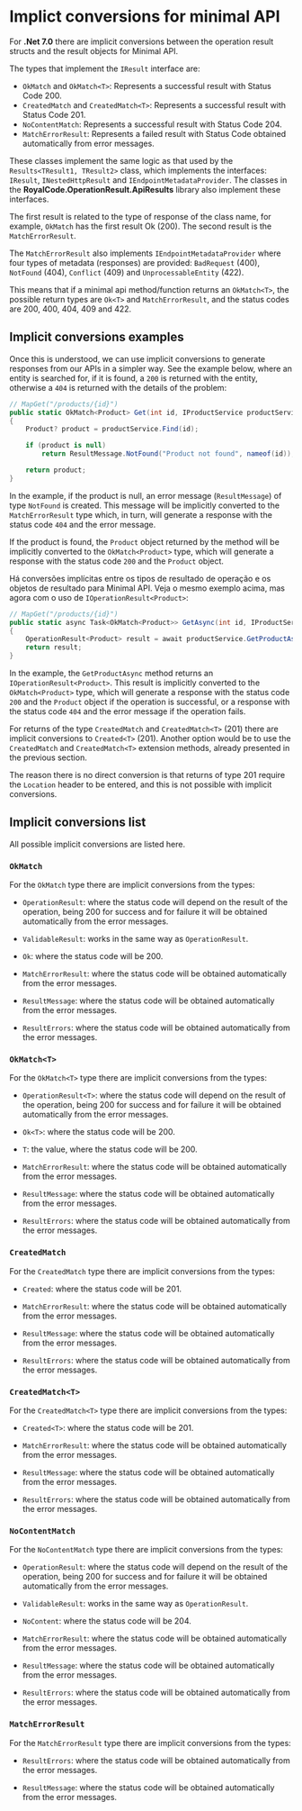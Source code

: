 # Implict conversions for minimal API

For **.Net 7.0** there are implicit conversions between the operation result structs and the result objects for Minimal API.

The types that implement the `IResult` interface are:

- `OkMatch` and `OkMatch<T>`: Represents a successful result with Status Code 200.
- `CreatedMatch` and `CreatedMatch<T>`: Represents a successful result with Status Code 201.
- `NoContentMatch`: Represents a successful result with Status Code 204.
- `MatchErrorResult`: Represents a failed result with Status Code obtained automatically from error messages.

These classes implement the same logic as that used by the `Results<TResult1, TResult2>` class, which implements the interfaces: `IResult`, `INestedHttpResult` and `IEndpointMetadataProvider`. The classes in the **RoyalCode.OperationResult.ApiResults** library also implement these interfaces.

The first result is related to the type of response of the class name, for example, `OkMatch` has the first result Ok (200). The second result is the `MatchErrorResult`.

The `MatchErrorResult` also implements `IEndpointMetadataProvider` where four types of metadata (responses) are provided: `BadRequest` (400), `NotFound` (404), `Conflict` (409) and `UnprocessableEntity` (422).

This means that if a minimal api method/function returns an `OkMatch<T>`, the possible return types are `Ok<T>` and `MatchErrorResult`, and the status codes are 200, 400, 404, 409 and 422.

## Implicit conversions examples

Once this is understood, we can use implicit conversions to generate responses from our APIs in a simpler way. See the example below, where an entity is searched for, if it is found, a `200` is returned with the entity, otherwise a `404` is returned with the details of the problem:

```csharp
// MapGet("/products/{id}")
public static OkMatch<Product> Get(int id, IProductService productService)
{
    Product? product = productService.Find(id);

    if (product is null)
        return ResultMessage.NotFound("Product not found", nameof(id));

    return product;
}
```

In the example, if the product is null, an error message (`ResultMessage`) of type `NotFound` is created. This message will be implicitly converted to the `MatchErrorResult` type which, in turn, will generate a response with the status code `404` and the error message.

If the product is found, the `Product` object returned by the method will be implicitly converted to the `OkMatch<Product>` type, which will generate a response with the status code `200` and the `Product` object.

Há conversões implícitas entre os tipos de resultado de operação e os objetos de resultado para Minimal API. Veja o mesmo exemplo acima, mas agora com o uso de `IOperationResult<Product>`:

```csharp
// MapGet("/products/{id}")
public static async Task<OkMatch<Product>> GetAsync(int id, IProductService productService)
{
    OperationResult<Product> result = await productService.GetProductAsync(id);
    return result;
}
```

In the example, the `GetProductAsync` method returns an `IOperationResult<Product>`. This result is implicitly converted to the `OkMatch<Product>` type, which will generate a response with the status code `200` and the `Product` object if the operation is successful, or a response with the status code `404` and the error message if the operation fails.

For returns of the type `CreatedMatch` and `CreatedMatch<T>` (201) there are implicit conversions to `Created<T>` (201). Another option would be to use the `CreatedMatch` and `CreatedMatch<T>` extension methods, already presented in the previous section.

The reason there is no direct conversion is that returns of type 201 require the `Location` header to be entered, and this is not possible with implicit conversions.

## Implicit conversions list

All possible implicit conversions are listed here.

### `OkMatch`

For the `OkMatch` type there are implicit conversions from the types:

- `OperationResult`: where the status code will depend on the result of the operation, being 200 for success and for failure it will be obtained automatically from the error messages.

- `ValidableResult`: works in the same way as `OperationResult`.

- `Ok`: where the status code will be 200.

- `MatchErrorResult`: where the status code will be obtained automatically from the error messages.

- `ResultMessage`: where the status code will be obtained automatically from the error messages.

- `ResultErrors`: where the status code will be obtained automatically from the error messages.

### `OkMatch<T>`

For the `OkMatch<T>` type there are implicit conversions from the types:

- `OperationResult<T>`: where the status code will depend on the result of the operation, being 200 for success and for failure it will be obtained automatically from the error messages.

- `Ok<T>`: where the status code will be 200.

- `T`: the value, where the status code will be 200.

- `MatchErrorResult`: where the status code will be obtained automatically from the error messages.

- `ResultMessage`: where the status code will be obtained automatically from the error messages.

- `ResultErrors`: where the status code will be obtained automatically from the error messages.

### `CreatedMatch`

For the `CreatedMatch` type there are implicit conversions from the types:

- `Created`: where the status code will be 201.

- `MatchErrorResult`: where the status code will be obtained automatically from the error messages.

- `ResultMessage`: where the status code will be obtained automatically from the error messages.

- `ResultErrors`: where the status code will be obtained automatically from the error messages.

### `CreatedMatch<T>`

For the `CreatedMatch<T>` type there are implicit conversions from the types:

- `Created<T>`: where the status code will be 201.

- `MatchErrorResult`: where the status code will be obtained automatically from the error messages.

- `ResultMessage`: where the status code will be obtained automatically from the error messages.

- `ResultErrors`: where the status code will be obtained automatically from the error messages.

### `NoContentMatch`

For the `NoContentMatch` type there are implicit conversions from the types:

- `OperationResult`: where the status code will depend on the result of the operation, being 200 for success and for failure it will be obtained automatically from the error messages.

- `ValidableResult`: works in the same way as `OperationResult`.

- `NoContent`: where the status code will be 204.

- `MatchErrorResult`: where the status code will be obtained automatically from the error messages.

- `ResultMessage`: where the status code will be obtained automatically from the error messages.

- `ResultErrors`: where the status code will be obtained automatically from the error messages.

### `MatchErrorResult`

For the `MatchErrorResult` type there are implicit conversions from the types:

- `ResultErrors`: where the status code will be obtained automatically from the error messages.

- `ResultMessage`: where the status code will be obtained automatically from the error messages.
